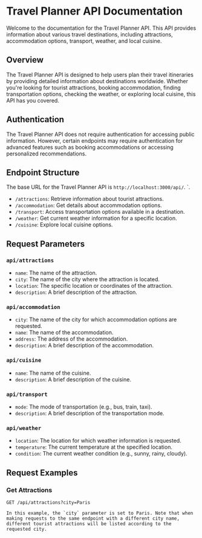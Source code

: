 # Travel Planner API Documentation

Welcome to the documentation for the Travel Planner API. This API provides information about various travel destinations, including attractions, accommodation options, transport, weather, and local cuisine.

## Overview

The Travel Planner API is designed to help users plan their travel itineraries by providing detailed information about destinations worldwide. Whether you're looking for tourist attractions, booking accommodation, finding transportation options, checking the weather, or exploring local cuisine, this API has you covered.

## Authentication

The Travel Planner API does not require authentication for accessing public information. However, certain endpoints may require authentication for advanced features such as booking accommodations or accessing personalized recommendations.

## Endpoint Structure

The base URL for the Travel Planner API is  `http://localhost:3000/api/`.
`.

- `/attractions`: Retrieve information about tourist attractions.
- `/accommodation`: Get details about accommodation options.
- `/transport`: Access transportation options available in a destination.
- `/weather`: Get current weather information for a specific location.
- `/cuisine`: Explore local cuisine options.

## Request Parameters

### `api/attractions`

- `name`: The name of the attraction.
- `city`: The name of the city where the attraction is located.
- `location`: The specific location or coordinates of the attraction.
- `description`: A brief description of the attraction.

### `api/accommodation`

- `city`: The name of the city for which accommodation options are requested.
- `name`: The name of the accommodation.
- `address`: The address of the accommodation.
- `description`: A brief description of the accommodation.

### `api/cuisine`

- `name`: The name of the cuisine.
- `description`: A brief description of the cuisine.

### `api/transport`

- `mode`: The mode of transportation (e.g., bus, train, taxi).
- `description`: A brief description of the transportation mode.

### `api/weather`

- `location`: The location for which weather information is requested.
- `temperature`: The current temperature at the specified location.
- `condition`: The current weather condition (e.g., sunny, rainy, cloudy).



## Request Examples

### Get Attractions

```http
GET /api/attractions?city=Paris

In this example, the `city` parameter is set to Paris. Note that when making requests to the same endpoint with a different city name, different tourist attractions will be listed according to the requested city.


